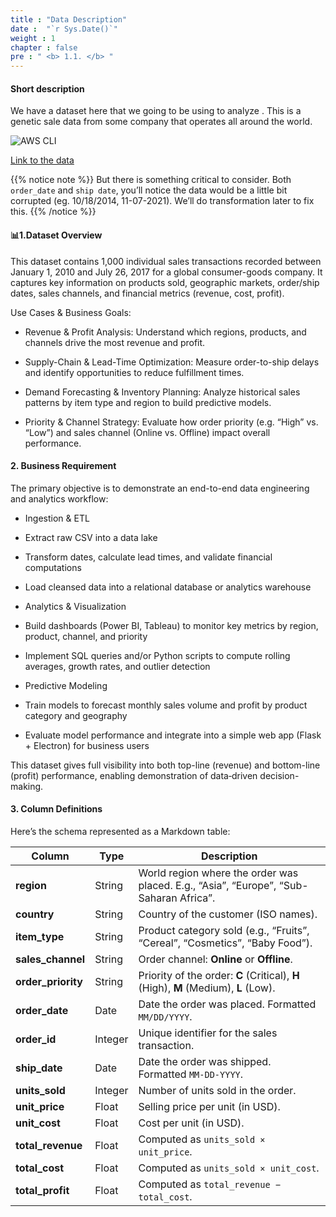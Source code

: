 ```yaml
---
title : "Data Description"
date :  "`r Sys.Date()`" 
weight : 1
chapter : false
pre : " <b> 1.1. </b> "
---
```

#### Short description
We have a dataset here that we going to be using to analyze . This is a genetic sale data from some company that operates all around the world. 

![AWS CLI](/images/DataDescription.png?width=90pc)

[Link to the data](https://github.com/hktafk/End-to-End-Data-Pipeline-on-AWS-EMR-with-Infrastructure-as-Code-AWS-CDK-and-Power-BI/blob/main/emr_pipeline/data/sales_data_raw/sales_data.csv)

{{% notice note %}}
But there is something critical to consider. Both `order_date` and `ship date`, you’ll notice the data would be a little bit corrupted (eg. 10/18/2014, 11-07-2021). We’ll do transformation later to fix this.
{{% /notice %}}
#### 📊1.Dataset Overview
This dataset contains 1,000 individual sales transactions recorded between January 1, 2010 and July 26, 2017 for a global consumer-goods company. It captures key information on products sold, geographic markets, order/ship dates, sales channels, and financial metrics (revenue, cost, profit).

Use Cases & Business Goals:

- Revenue & Profit Analysis: Understand which regions, products, and channels drive the most revenue and profit.

- Supply-Chain & Lead-Time Optimization: Measure order-to-ship delays and identify opportunities to reduce fulfillment times.

- Demand Forecasting & Inventory Planning: Analyze historical sales patterns by item type and region to build predictive models.

- Priority & Channel Strategy: Evaluate how order priority (e.g. “High” vs. “Low”) and sales channel (Online vs. Offline) impact overall performance.

#### 2. Business Requirement
The primary objective is to demonstrate an end-to-end data engineering and analytics workflow:

- Ingestion & ETL

- Extract raw CSV into a data lake

- Transform dates, calculate lead times, and validate financial computations

- Load cleansed data into a relational database or analytics warehouse

- Analytics & Visualization

- Build dashboards (Power BI, Tableau) to monitor key metrics by region, product, channel, and priority

- Implement SQL queries and/or Python scripts to compute rolling averages, growth rates, and outlier detection

- Predictive Modeling

- Train models to forecast monthly sales volume and profit by product category and geography

- Evaluate model performance and integrate into a simple web app (Flask + Electron) for business users

This dataset gives full visibility into both top-line (revenue) and bottom-line (profit) performance, enabling demonstration of data‐driven decision-making.

#### 3. Column Definitions
Here’s the schema represented as a Markdown table:

| Column              | Type    | Description                                                                            |
|---------------------|---------|----------------------------------------------------------------------------------------|
| **region**          | String  | World region where the order was placed. E.g., “Asia”, “Europe”, “Sub-Saharan Africa”. |
| **country**         | String  | Country of the customer (ISO names).                                                   |
| **item\_type**      | String  | Product category sold (e.g., “Fruits”, “Cereal”, “Cosmetics”, “Baby Food”).            |
| **sales\_channel**  | String  | Order channel: **Online** or **Offline**.                                              |
| **order\_priority** | String  | Priority of the order: **C** (Critical), **H** (High), **M** (Medium), **L** (Low).    |
| **order\_date**     | Date    | Date the order was placed. Formatted `MM/DD/YYYY`.                                     |
| **order\_id**       | Integer | Unique identifier for the sales transaction.                                           |
| **ship\_date**      | Date    | Date the order was shipped. Formatted `MM-DD-YYYY`.                                    |
| **units\_sold**     | Integer | Number of units sold in the order.                                                     |
| **unit\_price**     | Float   | Selling price per unit (in USD).                                                       |
| **unit\_cost**      | Float   | Cost per unit (in USD).                                                                |
| **total\_revenue**  | Float   | Computed as `units_sold × unit_price`.                                                 |
| **total\_cost**     | Float   | Computed as `units_sold × unit_cost`.                                                  |
| **total\_profit**   | Float   | Computed as `total_revenue − total_cost`.                                              |





